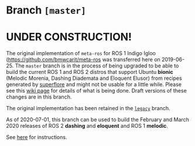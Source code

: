 # Branch `[master]`

# UNDER CONSTRUCTION!

The original implementation of `meta-ros` for ROS 1 Indigo Igloo
(<https://github.com/bmwcarit/meta-ros> was transferred here on 2019-06-25. The
`master` branch is in the process of being upgraded to be able to build the
current ROS 1 and ROS 2 distros that support Ubuntu **bionic** (Melodic Morenia,
Dashing Diademata and Eloquent Elusor) from recipes generated by
[superflore](https://github.com/ros-infrastructure/superflore/) and might not be
usable for a little while. Please see this
[wiki page](https://github.com/ros/meta-ros/wiki/Superflore-OE-Recipe-Generation-Scheme)
for details of what is being done. Draft versions of these changes are in this
branch.

The original implementation has been retained in the
[`legacy`](https://github.com/ros/meta-ros/tree/legacy) branch.

As of 2020-07-01, this branch can be used to build the February and March 2020
releases of ROS 2 **dashing** and **eloquent** and ROS 1 **melodic**.

See [here](https://github.com/ros/meta-ros/wiki/OpenEmbedded-Build-Instructions)
for instructions.
